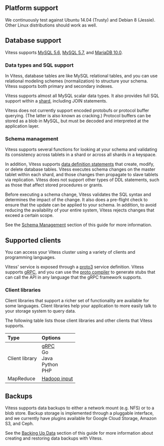 ## Platform support

We continuously test against Ubuntu 14.04 (Trusty) and Debian 8 (Jessie).
Other Linux distributions should work as well.

## Database support

Vitess supports [MySQL 5.6](http://dev.mysql.com/doc/refman/5.6/en/),
[MySQL 5.7](http://dev.mysql.com/doc/refman/5.7/en/),
and [MariaDB 10.0](https://downloads.mariadb.org/mariadb/10.0.21/).

### Data types and SQL support

In Vitess, database tables are like MySQL relational tables, and you
can use relational modeling schemes (normalization) to structure your
schema. Vitess supports both primary and secondary indexes.

Vitess supports almost all MySQL scalar data types.
It also provides full SQL support within a
[shard](/overview/concepts.html#shard), including JOIN statements.

Vitess does not currently support encoded protobufs or protocol buffer
querying. (The latter is also known as cracking.) Protocol buffers can
be stored as a blob in MySQL, but must be decoded and interpreted at
the application layer.

### Schema management

Vitess supports several functions for looking at your schema and
validating its consistency across tablets in a shard or across all
shards in a keyspace.

In addition, Vitess supports 
[data definition statements](https://dev.mysql.com/doc/refman/5.6/en/sql-syntax-data-definition.html)
that create, modify, or delete database tables. Vitess executes
schema changes on the master tablet within each shard, and those
changes then propagate to slave tablets via replication. Vitess does
not support other types of DDL statements, such as those that affect
stored procedures or grants.

Before executing a schema change, Vitess validates the SQL syntax
and determines the impact of the change. It also does a pre-flight
check to ensure that the update can be applied to your schema. In
addition, to avoid reducing the availability of your entire system,
Vitess rejects changes that exceed a certain scope.

See the [Schema Management](/user-guide/schema-management.html)
section of this guide for more information.

## Supported clients

You can access your Vitess cluster using a variety of clients and
programming languages.

Vitess' service is exposed through a
[proto3](https://developers.google.com/protocol-buffers/docs/proto3)
service definition. Vitess supports [gRPC](http://www.grpc.io/),
and you can use the 
[proto compiler](https://developers.google.com/protocol-buffers/docs/proto?hl=en#generating)
to generate stubs that can call the API in any language that the
gRPC framework supports.

### Client libraries

Client libraries that support a richer set of functionality are
available for some languages. Client libraries help your application
to more easily talk to your storage system to query data.

The following table lists those
client libraries and other clients that Vitess supports.

| Type | Options |
| :-------- | :--------- |
| Client library | [gRPC](http://www.grpc.io/)<br class="bigbreak">Go<br class="bigbreak">Java<br class="bigbreak">Python<br class="bigbreak">PHP |
| MapReduce | [Hadoop input](https://hadoop.apache.org/docs/r2.7.0/api/org/apache/hadoop/mapreduce/InputFormat.html) |

## Backups

Vitess supports data backups to either a network mount (e.g. NFS) or to a blob store.
Backup storage is implemented through a pluggable interface,
and we currently have plugins available for Google Cloud Storage, Amazon S3,
and Ceph.

See the [Backing Up Data](/user-guide/backup-and-restore.html) section
of this guide for more information about creating and restoring data
backups with Vitess. 
